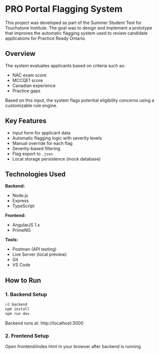 # PRO Portal Flagging System

This project was developed as part of the Summer Student Test for Touchstone Institute. The goal was to design and implement a prototype that improves the automatic flagging system used to review candidate applications for Practice Ready Ontario.



##  Overview

The system evaluates applicants based on criteria such as:

- NAC exam score
- MCCQE1 score
- Canadian experience
- Practice gaps

Based on this input, the system flags potential eligibility concerns using a customizable rule engine.



##  Key Features

- Input form for applicant data
- Automatic flagging logic with severity levels
- Manual override for each flag
- Severity-based filtering
- Flag export to `.json`
- Local storage persistence (mock database)



##  Technologies Used

**Backend:**
- Node.js
- Express
- TypeScript

**Frontend:**
- AngularJS 1.x
- PrimeNG

**Tools:**
- Postman (API testing)
- Live Server (local preview)
- Git
- VS Code



##  How to Run

### 1. Backend Setup

```bash
cd backend
npm install
npm run dev
```
Backend runs at: http://localhost:3000

### 2. Frontend Setup
Open frontend/index.html in your browser after backend is running
